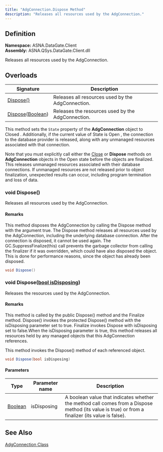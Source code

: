 ```yaml
---
title: "AdgConnection.Dispose Method"
description: "Releases all resources used by the AdgConnection."
---
```


## Definition

**Namespace:** ASNA.DataGate.Client<br/>
**Assembly:** ASNA.QSys.DataGate.Client.dll

Releases all resources used by the AdgConnection.


## Overloads

| Signature | Description |
| --- | --- |
| [Dispose()](#void-dispose) | Releases all resources used by the AdgConnection.
| [Dispose](#void-disposebool-isdisposing)([Boolean](https://docs.microsoft.com/en-us/dotnet/api/system.boolean)) | Releases the resources used by the AdgConnection.

 
This method sets the `State` property of the **AdgConnection** object to Closed .  Additionally, if the current value of State is Open , the connection to the database provider is released, along with any unmanaged resources associated with that connection. 

 
Note that you must explicitly call either the [Close](adg-connection-close.html) or **Dispose** methods on **AdgConnection** objects in the Open state before the objects are finalized. This releases unmanaged resources associated with their database connections.  If unmanaged resources are not released prior to object finalization, unexpected results can occur, including program termination and loss of data.



### void Dispose()

Releases all resources used by the AdgConnection.


#### Remarks
This method disposes the AdgConnection by calling the Dispose method with the argument true. The Dispose method releases all resources used by the AdgConnection, including the underlying database connection. After the connection is disposed, it cannot be used again. The GC.SuppressFinalize(this) call prevents the garbage collector from calling the finalizer if it was overridden, which could have also disposed the object. This is done for performance reasons, since the object has already been disposed.

```cs
void Dispose()
```

### void Dispose([bool isDisposing](https://docs.microsoft.com/en-us/dotnet/api/system.boolean))

Releases the resources used by the AdgConnection.


#### Remarks
This method is called by the public Dispose() method and the Finalize method. Dispose() invokes the protected Dispose() method with the isDisposing parameter set to true. Finalize invokes Dispose with isDisposing set to false.When the isDisposing parameter is true, this method releases all resources held by any managed objects that this AdgConnection references. 

This method invokes the Dispose() method of each referenced object.

```cs
void Dispose(bool isDisposing)
```

#### Parameters

| Type | Parameter name | Description
| --- | --- | ---
| [Boolean](https://docs.microsoft.com/en-us/dotnet/api/system.boolean) | isDisposing | A boolean value that indicates whether the method call comes from a Dispose method (its value is true) or from a finalizer (its value is false).


## See Also

[AdgConnection Class](adg-connection.html)
